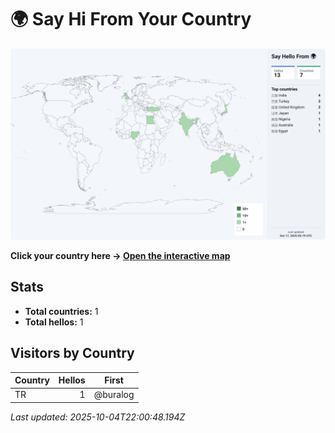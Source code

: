 # 🌍 Say Hi From Your Country

![World map](assets/world.svg)

**Click your country here → [Open the interactive map](https://buralog.github.io/buralog/)**

## Stats
- **Total countries:** 1
- **Total hellos:** 1

## Visitors by Country
| Country | Hellos | First |
|---|---:|---|
| TR | 1 | @buralog |

_Last updated: 2025-10-04T22:00:48.194Z_